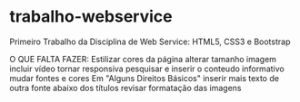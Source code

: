 # trabalho-webservice
Primeiro Trabalho da Disciplina de Web Service: HTML5, CSS3 e Bootstrap

O QUE FALTA FAZER:
Estilizar cores da página
alterar tamanho imagem
incluir vídeo
tornar responsiva
pesquisar e inserir o conteudo informativo
mudar fontes e cores
Em "Alguns Direitos Básicos" inserir mais texto de outra fonte abaixo dos títulos
revisar formatação das imagens

